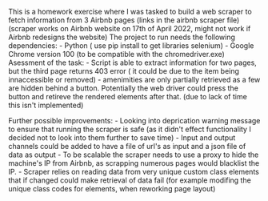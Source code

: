 This is a homework exercise where I was tasked to build a web scraper to fetch information from 3 Airbnb pages (links in the airbnb scraper file) (scraper works on Airbnb website on 17th of April 2022, might not work if Airbnb redesigns the website)
The project to run needs the following dependencies:
    - Python ( use pip install to get libraries selenium)
    - Google Chrome version 100 (to be compatible with the chromedriver.exe)
Asessment of the task:
    - Script is able to extract information for two pages, but the third page returns 403 error ( it could be due to the item being innaccessible or removed)
    - amenimities are only partially retrieved as a few are hidden behind a button. Potentially the web driver could press the button and retireve the rendered elements after that. (due to lack of time this isn't implemented)

Further possible improvements:
    - Looking into deprication warning message to ensure that running the scraper is safe (as it didn't effect functionality I decided not to look into them further to save time)
    - Input and output channels could be added to have a file of url's as input and a json file of data as output
    - To be scalable the scraper needs to use a proxy to hide the machine's IP from Airbnb, as scrapping numerous pages would blacklist the IP.
    - Scraper relies on reading data from very unique custom class elements that if changed could make retrieval of data fail (for example modifing the unique class codes for elements, when reworking page layout)